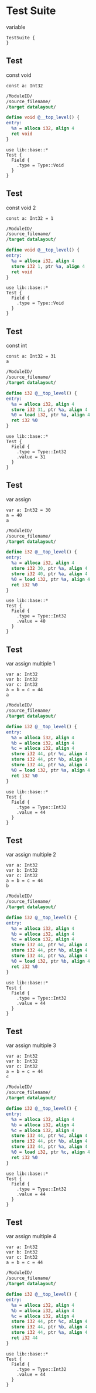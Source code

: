 # Test Suite
variable

```cent
TestSuite {
}
```

## Test
const void

```akela
const a: Int32
```

```llvm
/ModuleID/
/source_filename/
/target datalayout/

define void @__top_level() {
entry:
  %a = alloca i32, align 4
  ret void
}
```

```cent
use lib::base::*
Test {
  Field {
    .type = Type::Void
  }
}
```

## Test
const void 2

```akela
const a: Int32 = 1
```

```llvm
/ModuleID/
/source_filename/
/target datalayout/

define void @__top_level() {
entry:
  %a = alloca i32, align 4
  store i32 1, ptr %a, align 4
  ret void
}
```

```cent
use lib::base::*
Test {
  Field {
    .type = Type::Void
  }
}
```

## Test
const int

```akela
const a: Int32 = 31
a
```

```llvm
/ModuleID/
/source_filename/
/target datalayout/

define i32 @__top_level() {
entry:
  %a = alloca i32, align 4
  store i32 31, ptr %a, align 4
  %0 = load i32, ptr %a, align 4
  ret i32 %0
}
```

```cent
use lib::base::*
Test {
  Field {
    .type = Type::Int32
    .value = 31
  }
}
```

## Test
var assign

```akela
var a: Int32 = 30
a = 40
a
```

```llvm
/ModuleID/
/source_filename/
/target datalayout/

define i32 @__top_level() {
entry:
  %a = alloca i32, align 4
  store i32 30, ptr %a, align 4
  store i32 40, ptr %a, align 4
  %0 = load i32, ptr %a, align 4
  ret i32 %0
}
```

```cent
use lib::base::*
Test {
  Field {
    .type = Type::Int32
    .value = 40
  }
}
```

## Test
var assign multiple 1

```akela
var a: Int32
var b: Int32
var c: Int32
a = b = c = 44
a
```

```llvm
/ModuleID/
/source_filename/
/target datalayout/

define i32 @__top_level() {
entry:
  %a = alloca i32, align 4
  %b = alloca i32, align 4
  %c = alloca i32, align 4
  store i32 44, ptr %c, align 4
  store i32 44, ptr %b, align 4
  store i32 44, ptr %a, align 4
  %0 = load i32, ptr %a, align 4
  ret i32 %0
}
```

```cent
use lib::base::*
Test {
  Field {
    .type = Type::Int32
    .value = 44
  }
}
```

## Test
var assign multiple 2

```akela
var a: Int32
var b: Int32
var c: Int32
a = b = c = 44
b
```

```llvm
/ModuleID/
/source_filename/
/target datalayout/

define i32 @__top_level() {
entry:
  %a = alloca i32, align 4
  %b = alloca i32, align 4
  %c = alloca i32, align 4
  store i32 44, ptr %c, align 4
  store i32 44, ptr %b, align 4
  store i32 44, ptr %a, align 4
  %0 = load i32, ptr %b, align 4
  ret i32 %0
}
```

```cent
use lib::base::*
Test {
  Field {
    .type = Type::Int32
    .value = 44
  }
}
```

## Test
var assign multiple 3

```akela
var a: Int32
var b: Int32
var c: Int32
a = b = c = 44
c
```

```llvm
/ModuleID/
/source_filename/
/target datalayout/

define i32 @__top_level() {
entry:
  %a = alloca i32, align 4
  %b = alloca i32, align 4
  %c = alloca i32, align 4
  store i32 44, ptr %c, align 4
  store i32 44, ptr %b, align 4
  store i32 44, ptr %a, align 4
  %0 = load i32, ptr %c, align 4
  ret i32 %0
}
```

```cent
use lib::base::*
Test {
  Field {
    .type = Type::Int32
    .value = 44
  }
}
```

## Test
var assign multiple 4

```akela
var a: Int32
var b: Int32
var c: Int32
a = b = c = 44
```

```llvm
/ModuleID/
/source_filename/
/target datalayout/

define i32 @__top_level() {
entry:
  %a = alloca i32, align 4
  %b = alloca i32, align 4
  %c = alloca i32, align 4
  store i32 44, ptr %c, align 4
  store i32 44, ptr %b, align 4
  store i32 44, ptr %a, align 4
  ret i32 44
}
```

```cent
use lib::base::*
Test {
  Field {
    .type = Type::Int32
    .value = 44
  }
}
```